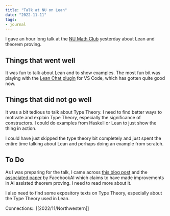 ```yaml
---
title: "Talk at NU on Lean"
date: "2022-11-11"
tags: 
- journal
---
```



I gave an hour long talk at the [NU Math Club](https://www.math.northwestern.edu/undergraduate/prizes-competitions-organizations/northwestern-undergraduate-math-society.html) yesterday about Lean and theorem proving. 


## Things that went well

It was fun to talk about Lean and to show examples.
The most fun bit was playing with the [Lean Chat plugin](https://marketplace.visualstudio.com/items?itemName=hoskinson-ml.lean-chat-vscode) for VS Code, which has gotten quite good now.


## Things that did not go well

It was a bit tedious to talk about Type Theory. 
I need to find better ways to motivate and explain Type Theory, especially the significance of constructors.
I could do examples from Haskell or Lean to just show the thing in action.

I could have just skipped the type theory bit completely and just spent the entire time talking about Lean and perhaps doing an example from scratch. 


## To Do

As I was preparing for the talk, I came across [this blog post](https://ai.facebook.com/blog/ai-math-theorem-proving/) and the [associated paper](https://arxiv.org/abs/2205.11491)  by FacebookAI which claims to have made improvements in AI assisted theorem proving. I need to read more about it.

I also need to find some expository texts on Type Theory, especially about the Type Theory used in Lean.

Connections:: [[2022/11/Northwestern]]